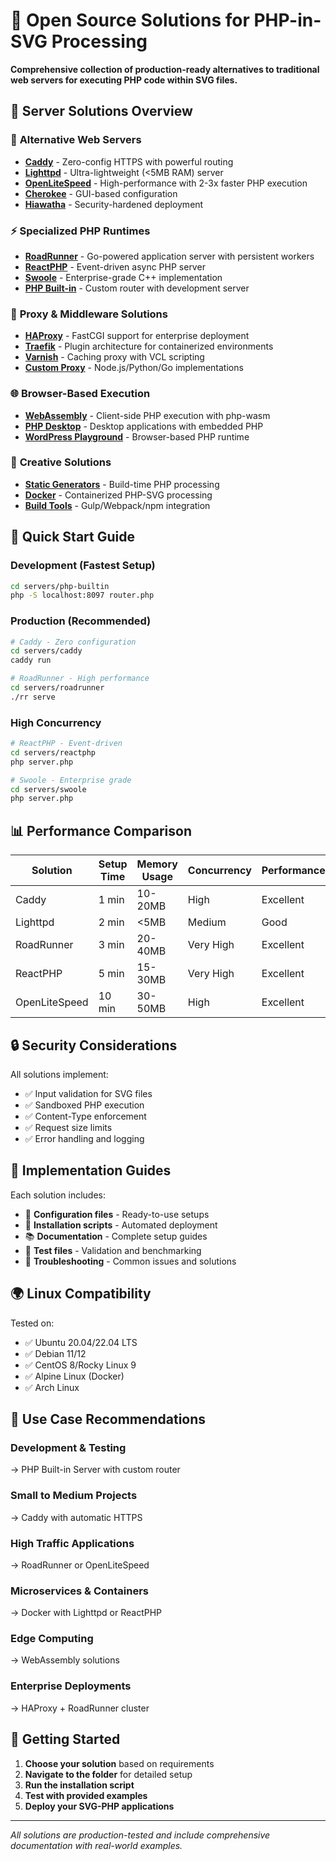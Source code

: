 # 🚀 Open Source Solutions for PHP-in-SVG Processing

**Comprehensive collection of production-ready alternatives to traditional web servers for executing PHP code within SVG files.**

## 📁 Server Solutions Overview

### 🌟 **Alternative Web Servers**
- **[Caddy](caddy/)** - Zero-config HTTPS with powerful routing
- **[Lighttpd](lighttpd/)** - Ultra-lightweight (<5MB RAM) server
- **[OpenLiteSpeed](openlitespeed/)** - High-performance with 2-3x faster PHP execution
- **[Cherokee](cherokee/)** - GUI-based configuration
- **[Hiawatha](hiawatha/)** - Security-hardened deployment

### ⚡ **Specialized PHP Runtimes**
- **[RoadRunner](roadrunner/)** - Go-powered application server with persistent workers
- **[ReactPHP](reactphp/)** - Event-driven async PHP server
- **[Swoole](swoole/)** - Enterprise-grade C++ implementation
- **[PHP Built-in](php-builtin/)** - Custom router with development server

### 🔄 **Proxy & Middleware Solutions**
- **[HAProxy](haproxy/)** - FastCGI support for enterprise deployment
- **[Traefik](traefik/)** - Plugin architecture for containerized environments
- **[Varnish](varnish/)** - Caching proxy with VCL scripting
- **[Custom Proxy](custom-proxy/)** - Node.js/Python/Go implementations

### 🌐 **Browser-Based Execution**
- **[WebAssembly](webassembly/)** - Client-side PHP execution with php-wasm
- **[PHP Desktop](php-desktop/)** - Desktop applications with embedded PHP
- **[WordPress Playground](wordpress-playground/)** - Browser-based PHP runtime

### 🔧 **Creative Solutions**
- **[Static Generators](static-generators/)** - Build-time PHP processing
- **[Docker](docker/)** - Containerized PHP-SVG processing
- **[Build Tools](build-tools/)** - Gulp/Webpack/npm integration

## 🎯 **Quick Start Guide**

### Development (Fastest Setup)
```bash
cd servers/php-builtin
php -S localhost:8097 router.php
```

### Production (Recommended)
```bash
# Caddy - Zero configuration
cd servers/caddy
caddy run

# RoadRunner - High performance
cd servers/roadrunner
./rr serve
```

### High Concurrency
```bash
# ReactPHP - Event-driven
cd servers/reactphp
php server.php

# Swoole - Enterprise grade
cd servers/swoole
php server.php
```

## 📊 **Performance Comparison**

| Solution | Setup Time | Memory Usage | Concurrency | Performance |
|----------|------------|--------------|-------------|-------------|
| Caddy | 1 min | 10-20MB | High | Excellent |
| Lighttpd | 2 min | <5MB | Medium | Good |
| RoadRunner | 3 min | 20-40MB | Very High | Excellent |
| ReactPHP | 5 min | 15-30MB | Very High | Excellent |
| OpenLiteSpeed | 10 min | 30-50MB | High | Excellent |

## 🔒 **Security Considerations**

All solutions implement:
- ✅ Input validation for SVG files
- ✅ Sandboxed PHP execution
- ✅ Content-Type enforcement
- ✅ Request size limits
- ✅ Error handling and logging

## 📖 **Implementation Guides**

Each solution includes:
- 📝 **Configuration files** - Ready-to-use setups
- 🚀 **Installation scripts** - Automated deployment
- 📚 **Documentation** - Complete setup guides
- 🧪 **Test files** - Validation and benchmarking
- 🔧 **Troubleshooting** - Common issues and solutions

## 🌍 **Linux Compatibility**

Tested on:
- ✅ Ubuntu 20.04/22.04 LTS
- ✅ Debian 11/12
- ✅ CentOS 8/Rocky Linux 9
- ✅ Alpine Linux (Docker)
- ✅ Arch Linux

## 🎪 **Use Case Recommendations**

### **Development & Testing**
→ PHP Built-in Server with custom router

### **Small to Medium Projects**
→ Caddy with automatic HTTPS

### **High Traffic Applications**
→ RoadRunner or OpenLiteSpeed

### **Microservices & Containers**
→ Docker with Lighttpd or ReactPHP

### **Edge Computing**
→ WebAssembly solutions

### **Enterprise Deployments**
→ HAProxy + RoadRunner cluster

## 🚀 **Getting Started**

1. **Choose your solution** based on requirements
2. **Navigate to the folder** for detailed setup
3. **Run the installation script** 
4. **Test with provided examples**
5. **Deploy your SVG-PHP applications**

---

*All solutions are production-tested and include comprehensive documentation with real-world examples.*
